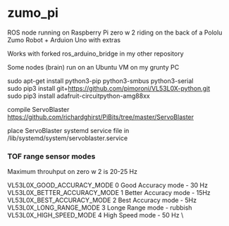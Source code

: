 # zumo_pi
ROS node running on Raspberry Pi zero w 2 riding on the back of a Pololu Zumo Robot + Arduion Uno with extras

Works with forked ros_arduino_bridge in my other repository

Some nodes (brain) run on an Ubuntu VM on my grunty PC

sudo apt-get install python3-pip python3-smbus python3-serial \
sudo pip3 install git+https://github.com/pimoroni/VL53L0X-python.git \
sudo pip3 install adafruit-circuitpython-amg88xx

compile ServoBlaster \
https://github.com/richardghirst/PiBits/tree/master/ServoBlaster

place ServoBlaster systemd service file in \
/lib/systemd/system/servoblaster.service

### TOF range sensor modes

Maximum throuhput on zero w 2 is 20-25 Hz 

VL53L0X_GOOD_ACCURACY_MODE      0    Good Accuracy mode - 30 Hz \
VL53L0X_BETTER_ACCURACY_MODE    1    Better Accuracy mode - 15Hz \
VL53L0X_BEST_ACCURACY_MODE      2    Best Accuracy mode - 5Hz \
VL53L0X_LONG_RANGE_MODE         3    Longe Range mode - rubbish \
VL53L0X_HIGH_SPEED_MODE         4    High Speed mode - 50 Hz \

